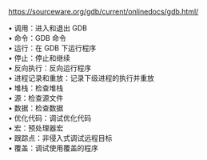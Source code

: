 https://sourceware.org/gdb/current/onlinedocs/gdb.html/

• 调用：进入和退出 GDB  
• 命令：GDB 命令  
• 运行：在 GDB 下运行程序  
• 停止：停止和继续  
• 反向执行：反向运行程序  
• 进程记录和重放：记录下级进程的执行并重放  
• 堆栈：检查堆栈  
• 源：检查源文件  
• 数据：检查数据  
• 优化代码：调试优化代码  
• 宏：预处理器宏  
• 跟踪点：非侵入式调试远程目标  
• 覆盖：调试使用覆盖的程序  
